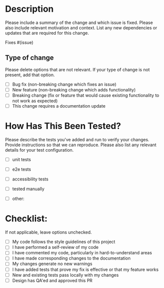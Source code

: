 # Description

Please include a summary of the change and which issue is fixed.
Please also include relevant motivation and context.
List any new dependencies or updates that are required for this change.

Fixes #(issue)

## Type of change

Please delete options that are not relevant.
If your type of change is not present, add that option.

- [ ] Bug fix (non-breaking change which fixes an issue)
- [ ] New feature (non-breaking change which adds functionality)
- [ ] Breaking change (fix or feature that would cause existing functionality to not work as expected)
- [ ] This change requires a documentation update

# How Has This Been Tested?

Please describe the tests you've added and run to verify your changes.
Provide instructions so that we can reproduce.
Please also list any relevant details for your test configuration.

- [ ] unit tests
- [ ] e2e tests
- [ ] accessibility tests
- [ ] tested manually
- [ ] other:


# Checklist:

If not applicable, leave options unchecked.

- [ ] My code follows the style guidelines of this project
- [ ] I have performed a self-review of my code
- [ ] I have commented my code, particularly in hard-to-understand areas
- [ ] I have made corresponding changes to the documentation
- [ ] My changes generate no new warnings
- [ ] I have added tests that prove my fix is effective or that my feature works
- [ ] New and existing tests pass locally with my changes
- [ ] Design has QA'ed and approved this PR

